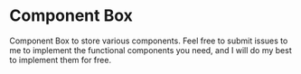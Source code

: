 # Component Box

Component Box to store various components. Feel free to submit issues to me to implement the functional components you need, and I will do my best to implement them for free.
